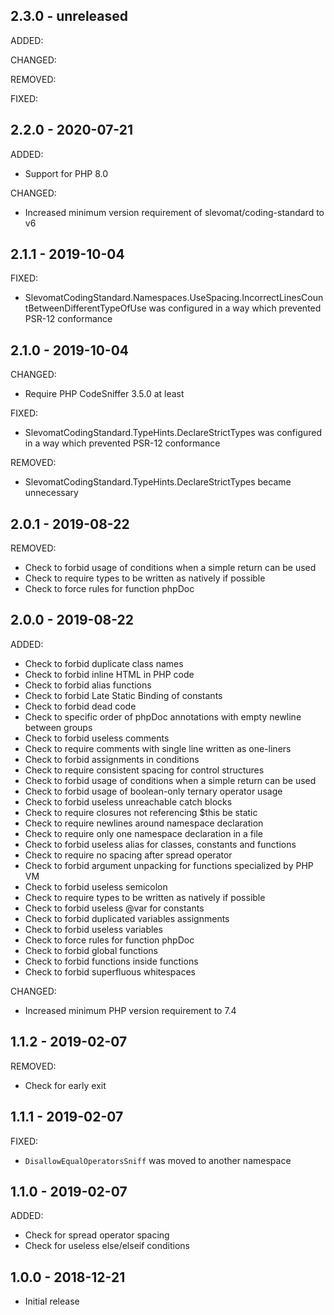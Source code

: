 ## 2.3.0 - unreleased

ADDED:

CHANGED:

REMOVED:

FIXED:

## 2.2.0 - 2020-07-21

ADDED:

- Support for PHP 8.0

CHANGED:

- Increased minimum version requirement of slevomat/coding-standard to v6

## 2.1.1 - 2019-10-04

FIXED:

- SlevomatCodingStandard.Namespaces.UseSpacing.IncorrectLinesCountBetweenDifferentTypeOfUse was configured in a way which prevented PSR-12 conformance

## 2.1.0 - 2019-10-04

CHANGED:

- Require PHP CodeSniffer 3.5.0 at least

FIXED:

- SlevomatCodingStandard.TypeHints.DeclareStrictTypes was configured in a way which prevented PSR-12 conformance

REMOVED:

- SlevomatCodingStandard.TypeHints.DeclareStrictTypes became unnecessary

## 2.0.1 - 2019-08-22

REMOVED:

- Check to forbid usage of conditions when a simple return can be used
- Check to require types to be written as natively if possible
- Check to force rules for function phpDoc

## 2.0.0 - 2019-08-22

ADDED:

- Check to forbid duplicate class names
- Check to forbid inline HTML in PHP code
- Check to forbid alias functions
- Check to forbid Late Static Binding of constants
- Check to forbid dead code
- Check to specific order of phpDoc annotations with empty newline between groups
- Check to forbid useless comments
- Check to require comments with single line written as one-liners
- Check to forbid assignments in conditions
- Check to require consistent spacing for control structures
- Check to forbid usage of conditions when a simple return can be used
- Check to forbid usage of boolean-only ternary operator usage
- Check to forbid useless unreachable catch blocks
- Check to require closures not referencing $this be static
- Check to require newlines around namespace declaration
- Check to require only one namespace declaration in a file
- Check to forbid useless alias for classes, constants and functions
- Check to require no spacing after spread operator
- Check to forbid argument unpacking for functions specialized by PHP VM
- Check to forbid useless semicolon
- Check to require types to be written as natively if possible
- Check to forbid useless @var for constants
- Check to forbid duplicated variables assignments
- Check to forbid useless variables
- Check to force rules for function phpDoc
- Check to forbid global functions
- Check to forbid functions inside functions
- Check to forbid superfluous whitespaces

CHANGED:

- Increased minimum PHP version requirement to 7.4

## 1.1.2 - 2019-02-07

REMOVED:

- Check for early exit

## 1.1.1 - 2019-02-07

FIXED:

- `DisallowEqualOperatorsSniff` was moved to another namespace

## 1.1.0 - 2019-02-07

ADDED:

- Check for spread operator spacing
- Check for useless else/elseif conditions

## 1.0.0 - 2018-12-21

- Initial release
